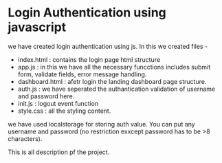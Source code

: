 # Login Authentication using javascript
we have created login authentication using js. In this we created files -
- index.html : contains the login page html structure
- app.js : in this we have all the necessary funcctions includes submit form, validate fields, error message handling.
- dashboard.html : afetr login the landing dashboard page structure.
-  auth.js : we have seperated the authantication validation of username and password here.
- init.js : logout event function
- style.css : all the styling content.

we have used localstorage for storing auth value. 
You can put any username and password (no restriction exxcept password has to be >8 characters).


This is all description pf the project.
